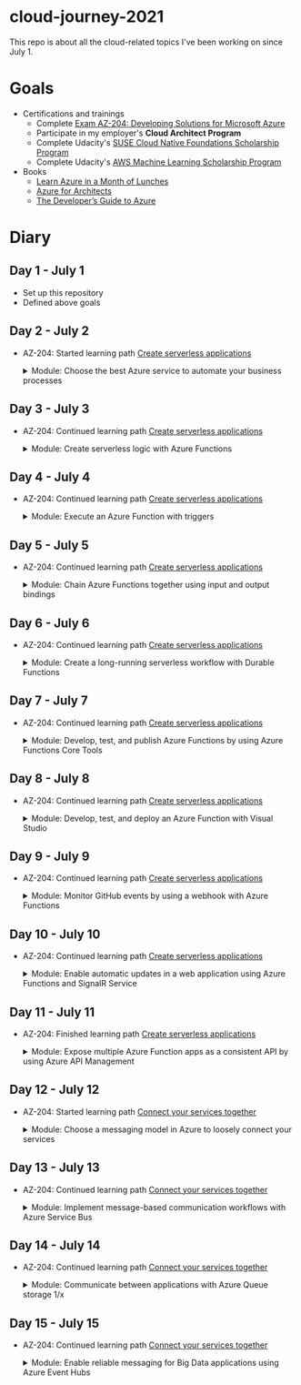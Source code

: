 # cloud-journey-2021
This repo is about all the cloud-related topics I've been working on since July 1.

# Goals
- Certifications and trainings
  - Complete [Exam AZ-204: Developing Solutions for Microsoft Azure](https://docs.microsoft.com/en-us/learn/certifications/exams/az-204)
  - Participate in my employer's __Cloud Architect Program__
  - Complete Udacity's [SUSE Cloud Native Foundations Scholarship Program](https://www.udacity.com/scholarships/suse-cloud-native-foundations-scholarship)
  - Complete Udacity's [AWS Machine Learning Scholarship Program](https://www.udacity.com/scholarships/aws-machine-learning-scholarship-program)
- Books
  - [Learn Azure in a Month of Lunches](https://azure.microsoft.com/en-us/resources/learn-azure-in-a-month-of-lunches/)
  - [Azure for Architects](https://azure.microsoft.com/en-us/resources/azure-for-architects/)
  - [
The Developer’s Guide to Azure
](https://azure.microsoft.com/en-us/campaigns/developer-guide/)

# Diary
## Day 1 - July 1
- Set up this repository
- Defined above goals

## Day 2 - July 2
- AZ-204: Started learning path [Create serverless applications](https://docs.microsoft.com/en-us/learn/paths/create-serverless-applications/)
    <details>
    <summary>Module: Choose the best Azure service to automate your business processes</summary>

  - Learned about different Azure technology options (Logic Apps, Microsoft Power Automate, WebJobs, Azure Functions)
  - All four technologies can
    - accept inputs
    - can run actions
    - can include conditions
    - can produce outputs
    - can be triggered based on a schedule or by an external event
  - [How to choose a service](https://docs.microsoft.com/en-us/learn/modules/choose-azure-service-to-integrate-and-automate-business-processes/3-analyze-the-decision-criteria)
  ![How to choose a service](https://docs.microsoft.com/en-us/learn/modules/choose-azure-service-to-integrate-and-automate-business-processes/media/3-service-choice-flow-diagram.png)
    </details>

## Day 3 - July 3
- AZ-204: Continued learning path [Create serverless applications](https://docs.microsoft.com/en-us/learn/paths/create-serverless-applications/)
    <details>
    <summary>Module: Create serverless logic with Azure Functions</summary>

  - Learned about the benefits and drawbacks of serverless compute solutions
    - \+ no need to provision VM servers
    - \+ stateless logic
    - \+ event driven
    - \- execution time
    - \- execution frequency
  - Created a function app in Azure Portal
  ![function app](screenshots/day3_function.png)
    </details>

## Day 4 - July 4
- AZ-204: Continued learning path [Create serverless applications](https://docs.microsoft.com/en-us/learn/paths/create-serverless-applications/)
    <details>
    <summary>Module: Execute an Azure Function with triggers</summary>

  - Learned about triggers for Azure Functions
    - Types of triggers
      - Timer
      - HTTP
      - Blob
      - Queue
      - Azure Cosmos DB
      - Event Hub
    - [CRON expression](https://github.com/atifaziz/NCrontab) for a timer trigger
  - Created a function app with a timer trigger in Azure Portal
  ![function app](screenshots/day4_timertrigger.png)
  - Created a function app with a blob trigger in Azure Portal
  ![function app](screenshots/day4_blobtrigger.png)
    </details>

## Day 5 - July 5
- AZ-204: Continued learning path [Create serverless applications](https://docs.microsoft.com/en-us/learn/paths/create-serverless-applications/)
    <details>
    <summary>Module: Chain Azure Functions together using input and output bindings</summary>

  - Learned about input and output bindings
  - Created a function app with an http trigger and a cosmos db input binding in Azure Portal
  ![function app](screenshots/day5_httptrigger_cosmosdbbinding.png)
  </details>

## Day 6 - July 6
- AZ-204: Continued learning path [Create serverless applications](https://docs.microsoft.com/en-us/learn/paths/create-serverless-applications/)
    <details>
    <summary>Module: Create a long-running serverless workflow with Durable Functions</summary>

  - Learned about the different types of durable functions
    - Client functions
    - Orchestrator functions
    - Activity functions
  - Learned about the different applications patterns
    - Function chaining
    - Fan out/fan in
    - Async HTTP APIs
    - Monitor
    - Human interaction
  - Created a durable function
  ![durable function](screenshots/day6_durablefunction.png)
</details>

## Day 7 - July 7
- AZ-204: Continued learning path [Create serverless applications](https://docs.microsoft.com/en-us/learn/paths/create-serverless-applications/)
    <details>
    <summary>Module: Develop, test, and publish Azure Functions by using Azure Functions Core Tools</summary>

  - Learned how to create Azure Functions locally and publish it to Azure
    - func init
    - func new
    - func start
    - func azure functionapp publish <app_name>
  ![func](screenshots/day7_func.png)
</details>

## Day 8 - July 8
- AZ-204: Continued learning path [Create serverless applications](https://docs.microsoft.com/en-us/learn/paths/create-serverless-applications/)
    <details>
    <summary>Module: Develop, test, and deploy an Azure Function with Visual Studio</summary>

  - Learned how to create Azure Functions in Visual Studio 2019
    - Installed _ASP.NET and web development_ and _Azure development_ workloads
    - Created Function App in VS 2019
    - Tested it locally
    - Deployed it to Azure
    - Ran local unit tests
  ![function in visual studio](screenshots/day8_vs.png)
  ![publish from visual studio](screenshots/day8_vs_publish.png)
  ![unit tests](screenshots/day8_vs_unittests.png)
</details>

## Day 9 - July 9
- AZ-204: Continued learning path [Create serverless applications](https://docs.microsoft.com/en-us/learn/paths/create-serverless-applications/)
    <details>
    <summary>Module: Monitor GitHub events by using a webhook with Azure Functions</summary>

  - Learned how to create a webhook to receive data from GitHub
    - Webhooks settings in GitHub
    - Securing the webhook with a secret
    - Extracting values from the webhook request
  ![webhook](screenshots/day9_webhook.png)
</details>

## Day 10 - July 10
- AZ-204: Continued learning path [Create serverless applications](https://docs.microsoft.com/en-us/learn/paths/create-serverless-applications/)
    <details>
    <summary>Module: Enable automatic updates in a web application using Azure Functions and SignalR Service</summary>

  - Learned how to use an efficient web application architecture
    - communication between server and client only happens when data has changed
    - Use Cosmos DB trigger to detect data change
    - improve response time
</details>

## Day 11 - July 11
- AZ-204: Finished learning path [Create serverless applications](https://docs.microsoft.com/en-us/learn/paths/create-serverless-applications/)
    <details>
    <summary>Module: Expose multiple Azure Function apps as a consistent API by using Azure API Management</summary>

  - Learned how to expose an Azure Function as an API to Azure API Management
    - from the Function
    - from API Management
  - Learned about the benefits of using Azure API Management
    - Client apps are coupled to the exposed API, not the backend. This allows us to update the backend without impacting the client app.
    - We can make our APIs consistent, e.g. by transforming XML to JSON.
    - Enforce security requirements with policies
  ![apim](screenshots/day11_apim.png)
</details>

## Day 12 - July 12
- AZ-204: Started learning path [Connect your services together
](https://docs.microsoft.com/en-us/learn/paths/connect-your-services-together/)
    <details>
    <summary>Module: Choose a messaging model in Azure to loosely connect your services</summary>

  - Learned about communication strategies
    - Messages
      - contains raw data
      - contains the data itself, not a reference
      - the sender expects the receiver to process the message in a certain way
    - Events
      - publisher and receiver
      - broadcast communications
      - lightweight notification
      - can have 0,n receivers
      - "fan out"
  - Learned about different messaging models
    - Storage queue
    - Event Grid
    - Event Hubs
    - Service Bus
</details>

## Day 13 - July 13
- AZ-204: Continued learning path [Connect your services together
](https://docs.microsoft.com/en-us/learn/paths/connect-your-services-together/)
    <details>
    <summary>Module: Implement message-based communication workflows with Azure Service Bus</summary>

  - Learned when to choose Service Bus queues, topics, or relays
    - Queue
      - one sender, one receiver
      - FIFO
      - max. message size: 64 KB
    - Topic
      - similar to a queue but with multiple receivers  
    - Relay
      - direct communication between two partners
  - Configured and Azure Service Bus namespace
  - Created a Service Bus topic
  - Created a Service Bus queue
  ![azure service bus](screenshots/day13_azureservicebus.png)
</details>

## Day 14 - July 14
- AZ-204: Continued learning path [Connect your services together
](https://docs.microsoft.com/en-us/learn/paths/connect-your-services-together/)
    <details>
    <summary>Module: Communicate between applications with Azure Queue storage 1/x</summary>

  - Learned about Azure Queue storage
    - 1,n senders/receivers
    - requires Azure general-purpose storage accounts (v1 or v2)
  - Created an Azure Queue storage and send/received messages    
</details>

## Day 15 - July 15
- AZ-204: Continued learning path [Connect your services together
](https://docs.microsoft.com/en-us/learn/paths/connect-your-services-together/)
    <details>
    <summary>Module: Enable reliable messaging for Big Data applications using Azure Event Hubs</summary>

  - Created an EventHub using Azure CLI
  - Send/received messages through an Event Hub
  - Evaluated the performance in Azure Portal
</details>
